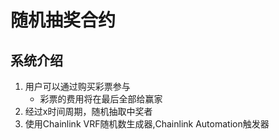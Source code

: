 # 随机抽奖合约
## 系统介绍
1. 用户可以通过购买彩票参与
   - 彩票的费用将在最后全部给赢家
2. 经过x时间周期，随机抽取中奖者
3. 使用Chainlink VRF随机数生成器,Chainlink Automation触发器